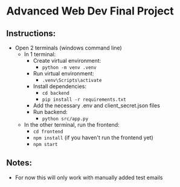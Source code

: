 # Advanced Web Dev Final Project

## Instructions:
- Open 2 terminals (windows command line)
  - In 1 terminal:
    - Create virtual environment:
      - `python -m venv .venv`
    - Run virtual environment:
      - `.venv\Scripts\activate`
    - Install dependencies:
      - `cd backend`
      - `pip install -r requirements.txt`
    - Add the necessary .env and client_secret.json files
    - Run backend:
      - `python src/app.py`
  - In the other terminal, run the frontend:
    - `cd frontend`
    - `npm install` (if you haven't run the frontend yet)
    - `npm start`

## Notes:
- For now this will only work with manually added test emails
